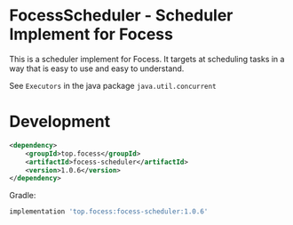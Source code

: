 # FocessScheduler - Scheduler Implement for Focess

This is a scheduler implement for Focess.
It targets at scheduling tasks in a way that is easy to use and easy to understand.

See  ```Executors``` in the java package ```java.util.concurrent```

# Development

```xml
<dependency>
    <groupId>top.focess</groupId>
    <artifactId>focess-scheduler</artifactId>
    <version>1.0.6</version>
</dependency>
```

Gradle:

```gradle
implementation 'top.focess:focess-scheduler:1.0.6'
```